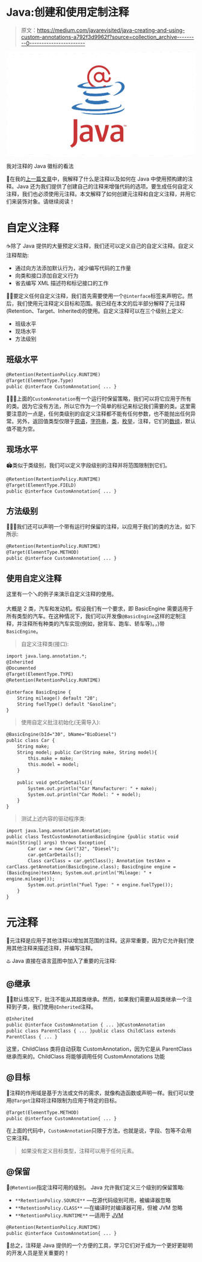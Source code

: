 # Java:创建和使用定制注释

> 原文：<https://medium.com/javarevisited/java-creating-and-using-custom-annotations-a792f3d9962f?source=collection_archive---------0----------------------->

![](img/9c4081dd015970c53ec570da93b7925a.png)

我对注释的 Java 徽标的看法

🍎在我的[上一篇文章](https://utkjain.medium.com/java-annotations-101-cd4d01e1470a)中，我解释了什么是注释以及如何在 Java 中使用预构建的注释。Java 还为我们提供了创建自己的注释来增强代码的选项。要生成任何自定义注释，我们也必须使用元注释。本文解释了如何创建元注释和自定义注释，并用它们来装饰对象。请继续阅读！

# 自定义注释

☕️除了 Java 提供的大量预定义注释，我们还可以定义自己的自定义注释。自定义注释帮助:

*   通过向方法添加默认行为，减少编写代码的工作量
*   向类和接口添加自定义行为
*   省去编写 XML 描述符和标记接口的工作

✍🏽要定义任何自定义注释，我们首先需要使用一个`@interface`标签来声明它。然后，我们使用元注释定义目标和范围。我已经在本文的后半部分解释了元注释(Retention、Target、Inherited)的使用。自定义注释可以在三个级别上定义:

*   班级水平
*   现场水平
*   方法级别

## 班级水平

```
@Retention(RetentionPolicy.RUNTIME)
@Target(ElementType.Type)
public @interface CustomAnnotation{ ... }
```

🧑🏽‍🏫上面的`CustomAnnotation`有一个运行时保留策略，我们可以将它应用于所有的类。因为它没有方法，所以它作为一个简单的标记来标记我们需要的类。这里需要注意的一点是，任何类级别的自定义注释都不能有任何参数，也不能抛出任何异常。另外，返回值类型仅限于[原语](https://javarevisited.blogspot.com/2015/09/difference-between-primitive-and-reference-variable-java.html)，[字符串](/javarevisited/top-21-string-programming-interview-questions-for-beginners-and-experienced-developers-56037048de45)，[类](https://www.java67.com/2017/08/difference-between-abstract-class-and-interface-in-java8.html)，[枚举](https://javarevisited.blogspot.com/2011/08/enum-in-java-example-tutorial.html)，注释，它们的[数组](/javarevisited/20-array-coding-problems-and-questions-from-programming-interviews-869b475b9121)，默认值不能为空。

## 现场水平

🏟类似于类级别，我们可以定义字段级别的注释并将范围限制到它们。

```
@Retention(RetentionPolicy.RUNTIME)
@Target(ElementType.FIELD)
public @interface CustomAnnotation{ ... }
```

## **方法级别**

👨🏾‍🔧我们还可以声明一个带有运行时保留的注释，以应用于我们的类的方法，如下所示:

```
@Retention(RetentionPolicy.RUNTIME)
@Target(ElementType.METHOD)
public @interface CustomAnnotation{ ... }
```

## 使用自定义注释

这里有一个🪛的例子来演示自定义注释的使用。

大概是 2 类，汽车和发动机。假设我们有一个要求，即 BasicEngine 需要适用于所有类型的汽车。在这种情况下，我们可以开发像`@BasicEngine`这样的定制注释，并注释所有种类的汽车实现(例如，掀背车、跑车、轿车等)。，)带`BasicEngine`。

> 自定义注释类(接口):

```
import java.lang.annotation.*;
@Inherited
@Documented
@Target(ElementType.TYPE)
@Retention(RetentionPolicy.RUNTIME)

@interface BasicEngine {
    String mileage() default "20";
    String fuelType() default "Gasoline";
}
```

> 使用自定义批注初始化(无需导入):

```
@BasicEngine(bId="30", bName="BioDiesel")
public class Car {
    String make;
    String model; public Car(String make, String model){
        this.make = make;
        this.model = model;
    }

    public void getCarDetails(){
        System.out.println("Car Manufacturer: " + make);
        System.out.println("Car Model: " + model);
    }
}
```

> 测试上述内容的驱动程序类:

```
import java.lang.annotation.Annotation;
public class TestCustomAnnotationBasicEngine {public static void main(String[] args) throws Exception{
        Car car = new Car("32", "Diesel");
        car.getCarDetails();
        Class carClass = car.getClass(); Annotation testAnn = carClass.getAnnotation(BasicEngine.class); BasicEngine engine = (BasicEngine)testAnn; System.out.println("Mileage: " + engine.mileage());
        System.out.println("Fuel Type: " + engine.fuelType());
    }
}
```

# 元注释

🏴元注释是应用于其他注释以增加其范围的注释。这非常重要，因为它允许我们使用其他注释来描述注释，并编写注释。

♨️ Java 直接在语言蓝图中加入了重要的元注释:

## @继承

👨‍👦默认情况下，批注不能从其超类继承。然而，如果我们需要从超类继承一个注释到子类，我们使用`@Inherited`注释。

```
@Inherited
public @interface CustomAnnotation { ... }@CustomAnnotation
public class ParentClass { ... }public class ChildClass extends ParentClass { ... }
```

这里，ChildClass 类将自动获取 CustomAnnotation，因为它是从 ParentClass 继承而来的。ChildClass 将能够调用任何 CustomAnnotations 功能

## @目标

🎯注释的作用域是基于方法或文件的需求，就像构造函数或声明一样。我们可以使用`@Target`注释将注释限制为应用于特定的目标。

```
@Target(ElementType.METHOD)
public @interface CustomAnnotation{ ... }
```

在上面的代码中，`CustomAnnotation`只限于方法，也就是说，字段、包等不会用它来注释。

> 如果没有定义目标类型，注释可以用于任何元素。

## @保留

🤔`@Retention`指定注释可用的级别。
Java 允许我们定义三个级别的保留策略:

*   `**RetentionPolicy.SOURCE**` —在源代码级别可用，被编译器忽略
*   `**RetentionPolicy.CLASS**` —在编译时对编译器可用，但被 JVM 忽略
*   `**RetentionPolicy.RUNTIME**` —适用于 [JVM](/javarevisited/7-best-courses-to-learn-jvm-garbage-collection-and-performance-tuning-for-experienced-java-331705180686?source=---------8------------------)

```
@Retention(RetentionPolicy.RUNTIME)
public @interface CustomAnnotation{ ... }
```

🍏总之，注释是 Java 提供的一个方便的工具，学习它们对于成为一个更好更聪明的开发人员是至关重要的！